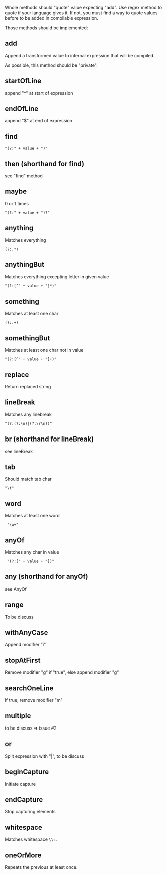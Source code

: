 Whole methods should "quote" value expecting "add". Use regex method to quote if your language gives it. If not, you must find a way to quote values before to be added in compilable expression.

Those methods should be implemented:
## add
Append a transformed value to internal expression that will be compiled.

As possible, this method should be "private".

## startOfLine

append "^" at start of expression

## endOfLine 
append "$" at end of expression

## find

    "(?:" + value + ")"

## then (shorthand for find)

see "find" method

## maybe

0 or 1 times

    "(?:" + value + ")?"

## anything
Matches everything

    (?:.*)

## anythingBut
Matches everything excepting letter in given value

    "(?:[^" + value + "]*)"

## something
Matches at least one char

    (?:.+)

## somethingBut
Matches at least one char not in value

    "(?:[^" + value + "]+)"

## replace
Return replaced string

## lineBreak
Matches any linebreak

    "(?:(?:\n)|(?:\r\n))"

## br (shorthand for lineBreak)
see lineBreak

## tab
Should match tab char

    "\t"

## word
Matches at least one word

     "\w+"

## anyOf
Matches any char in value

     "(?:[" + value + "])"

## any (shorthand for anyOf)
see AnyOf

## range
To be discuss

## withAnyCase
Append modifier "i"

## stopAtFirst
Remove modifier "g" if "true", else append modifier "g"

## searchOneLine
If true, remove modifier "m"

## multiple
to be discuss => issue #2

## or
Split expression with "|", to be discuss

## beginCapture
Initiate capture

## endCapture
Stop capturing elements

## whitespace
Matches whitespace `\\s`.

## oneOrMore
Repeats the previous at least once.
